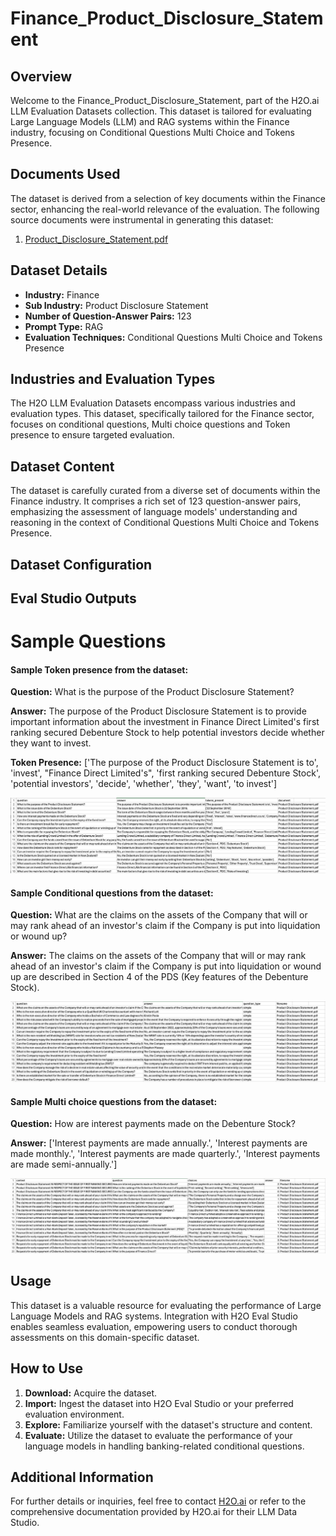 # Finance_Product_Disclosure_Statement

## Overview
Welcome to the Finance_Product_Disclosure_Statement, part of the H2O.ai LLM Evaluation Datasets collection. This dataset is tailored for evaluating Large Language Models (LLM) and RAG systems within the Finance industry, focusing on Conditional Questions Multi Choice and Tokens Presence.

## Documents Used
The dataset is derived from a selection of key documents within the Finance sector, enhancing the real-world relevance of the evaluation. The following source documents were instrumental in generating this dataset:
1. [Product_Disclosure_Statement.pdf](https://github.com/h2oai/h2o-evals/blob/main/catalog/Finance_Product_Disclosure_Statement/used_documents/Product_Disclosure_Statement.pdf)

## Dataset Details
- **Industry:** Finance
- **Sub Industry:** Product Disclosure Statement
- **Number of Question-Answer Pairs:** 123
- **Prompt Type:** RAG
- **Evaluation Techniques:** Conditional Questions Multi Choice and Tokens Presence

## Industries and Evaluation Types
The H2O LLM Evaluation Datasets encompass various industries and evaluation types. This dataset, specifically tailored for the Finance sector, focuses on conditional questions, Multi choice questions and Token presence to ensure targeted evaluation.

## Dataset Content
The dataset is carefully curated from a diverse set of documents within the Finance industry. It comprises a rich set of 123 question-answer pairs, emphasizing the assessment of language models' understanding and reasoning in the context of Conditional Questions Multi Choice and Tokens Presence.

## Dataset Configuration

## Eval Studio Outputs

# Sample Questions

#### Sample Token presence from the dataset:

**Question:** What is the purpose of the Product Disclosure Statement?

**Answer:** The purpose of the Product Disclosure Statement is to provide important information about the investment in Finance Direct Limited's first ranking secured Debenture Stock to help potential investors decide whether they want to invest.

**Token Presence:** ['The purpose of the Product Disclosure Statement is to', 'invest', "Finance Direct Limited's", 'first ranking secured Debenture Stock', 'potential investors', 'decide', 'whether', 'they', 'want', 'to invest']

![token_presence_image](https://github.com/h2oai/h2o-evals/blob/main/catalog/Finance_Product_Disclosure_Statement/screenshots/tokens_present.png)

#### Sample Conditional questions from the dataset:

**Question:** What are the claims on the assets of the Company that will or may rank ahead of an investor's claim if the Company is put into liquidation or wound up?

**Answer:** The claims on the assets of the Company that will or may rank ahead of an investor's claim if the Company is put into liquidation or wound up are described in Section 4 of the PDS (Key features of the Debenture Stock).

![conditional_question_image](https://github.com/h2oai/h2o-evals/blob/main/catalog/Finance_Product_Disclosure_Statement/screenshots/question_type.png)

#### Sample Multi choice questions from the dataset:

**Question:** How are interest payments made on the Debenture Stock?

**Answer:** ['Interest payments are made annually.', 'Interest payments are made monthly.', 'Interest payments are made quarterly.', 'Interest payments are made semi-annually.']

![multi_choice_question_image](https://github.com/h2oai/h2o-evals/blob/main/catalog/Finance_Product_Disclosure_Statement/screenshots/multi_choice.png)

## Usage

This dataset is a valuable resource for evaluating the performance of Large Language Models and RAG systems. Integration with H2O Eval Studio enables seamless evaluation, empowering users to conduct thorough assessments on this domain-specific dataset.

## How to Use

1. **Download:** Acquire the dataset.
2. **Import:** Ingest the dataset into H2O Eval Studio or your preferred evaluation environment.
3. **Explore:** Familiarize yourself with the dataset's structure and content.
4. **Evaluate:** Utilize the dataset to evaluate the performance of your language models in handling banking-related conditional questions.

## Additional Information

For further details or inquiries, feel free to contact [H2O.ai](https://www.h2o.ai/) or refer to the comprehensive documentation provided by H2O.ai for their LLM Data Studio.

